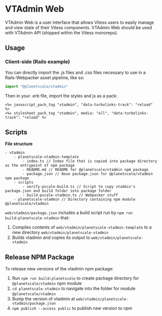 # VTAdmin Web
VTAdmin Web is a user interface that allows Vitess users to easily manage and view state of their Vitess components. VTAdmin Web should be used with VTAdmin API (shipped within the Vitess monorepo).

## Usage
### Client-side (Rails example)
You can directly import the .js files and .css files necessary to use in a Rails-Webpacker asset pipeline, like so:
```javascript
import "@planetscale/vtadmin"
```

Then in your .erb file, import the styles and js as a pack:
```
<%= javascript_pack_tag "vtadmin", "data-turbolinks-track": "reload" %>
<%= stylesheet_pack_tag "vtadmin", media: "all", "data-turbolinks-track": "reload" %>
```
## Scripts
**File structure**
```
- vtadmin
    - planetscale-vtadmin-template
        - index.ts // Index file that is copied into package directory as the entrypoint of npm package
        - README.md // README for @planetscale/vtadmin npm package
        - package.json // Base package.json for @planetscale/vtadmin npm package
    - scripts
        - verify-pscale-build.ts // Script to copy vtadmin's package.json and build folder into package folder
        - build-pscale-vtadmin.ts // Webpacker stuff
    - planetscale-vtadmin // Directory containing npm module @planetscale/vtadmin
```

`web/vtadmin/package.json` includes a build script run by `npm run build:planetscale-vtadmin` that:
1. Compiles contents of `web/vtadmin/planetscale-vtadmin-template` to a new directory `web/vtadmin/planetscale-vtadmin`
2. Builds vtadmin and copies its output to `web/vtadmin/planetscale-vtadmin`
## Release NPM Package
To release new versions of the vtadmin npm package:
1. Run `npm run build:planetscale` to create package directory for `@planetscale/vtadmin` npm module
2. `cd planetscale-vtadmin` to navigate into the folder for module `@planetscale/vtadmin`
3. Bump the version of vtadmin at `web/vtadmin/planetscale-vtadmin/package.json`
4. `npm publish --access public` to publish new version to npm

